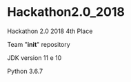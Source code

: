 # Hackathon2.0_2018
Hackathon 2.0 2018 4th Place 

Team "__init__" repository


JDK version 11 e 10

Python 3.6.7
